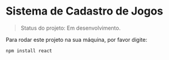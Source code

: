 <h1>Sistema de Cadastro de Jogos</h1>

> Status do projeto: Em desenvolvimento.

Para rodar este projeto na sua máquina, por favor digite:

```
npm install react
```

